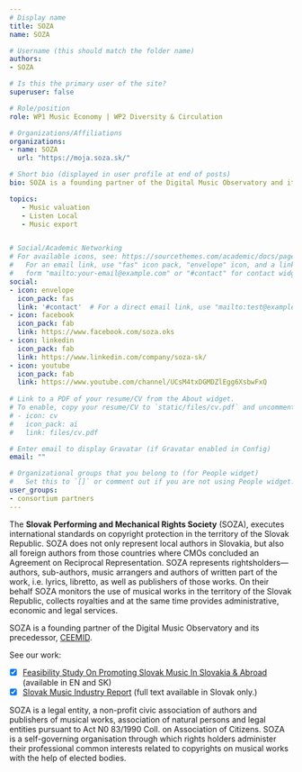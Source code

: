 ```yaml
---
# Display name
title: SOZA
name: SOZA

# Username (this should match the folder name)
authors:
- SOZA

# Is this the primary user of the site?
superuser: false

# Role/position
role: WP1 Music Economy | WP2 Diversity & Circulation

# Organizations/Affiliations
organizations:
- name: SOZA
  url: "https://moja.soza.sk/"

# Short bio (displayed in user profile at end of posts)
bio: SOZA is a founding partner of the Digital Music Observatory and its precedessor, [CEEMID](https://music.dataobservatory.eu/usecase/ceemid/).

topics:
   - Music valuation
   - Listen Local
   - Music export


# Social/Academic Networking
# For available icons, see: https://sourcethemes.com/academic/docs/page-builder/#icons
#   For an email link, use "fas" icon pack, "envelope" icon, and a link in the
#   form "mailto:your-email@example.com" or "#contact" for contact widget.
social:
- icon: envelope
  icon_pack: fas
  link: '#contact'  # For a direct email link, use "mailto:test@example.org".
- icon: facebook
  icon_pack: fab
  link: https://www.facebook.com/soza.oks
- icon: linkedin
  icon_pack: fab
  link: https://www.linkedin.com/company/soza-sk/
- icon: youtube
  icon_pack: fab
  link: https://www.youtube.com/channel/UCsM4txDGMDZlEgg6XsbwFxQ
  
# Link to a PDF of your resume/CV from the About widget.
# To enable, copy your resume/CV to `static/files/cv.pdf` and uncomment the lines below.
# - icon: cv
#   icon_pack: ai
#   link: files/cv.pdf

# Enter email to display Gravatar (if Gravatar enabled in Config)
email: ""

# Organizational groups that you belong to (for People widget)
#   Set this to `[]` or comment out if you are not using People widget.
user_groups:
- consortium partners
---
```


The **Slovak Performing and Mechanical Rights Society** (SOZA), executes international standards on copyright protection in the territory of the Slovak Republic. SOZA does not only  represent local authors in Slovakia, but also all foreign authors from those countries where CMOs concluded an Agreement on Reciprocal Representation. SOZA represents rightsholders—authors, sub-authors, music arrangers and authors of written part of the work, i.e. lyrics, libretto, as well as publishers of those works. On their behalf SOZA monitors the use of musical works in the territory of the Slovak Republic, collects royalties and at the same time provides administrative, economic and legal services. 

SOZA is a founding partner of the Digital Music Observatory and its precedessor, [CEEMID](https://music.dataobservatory.eu/usecase/ceemid/). 

See our work:

- [x] [Feasibility Study On Promoting Slovak Music In Slovakia & Abroad](https://music.dataobservatory.eu/publication/listen_local_2020/) (available in EN and SK)
- [x] [Slovak Music Industry Report](https://music.dataobservatory.eu/publication/slovak_music_industry_2019/) (full text available in Slovak only.)

SOZA is a legal entity, a non-profit civic association of authors and publishers of musical works, association of natural persons and legal entities pursuant to Act N0 83/1990 Coll. on Association of Citizens. SOZA is a self-governing organisation through which rights holders administer their professional common interests related to copyrights on musical works with the help of elected bodies.
